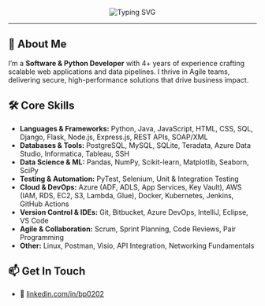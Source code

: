 <p align="center">
  <img src="https://readme-typing-svg.herokuapp.com?font=Montserrat&size=24&pause=1000&color=00BCD4&width=600&lines=👋+Hello!+I'm+Arpan+Patel;Software+Developer;Building+Cloud-Native+%26+AI+Solutions" alt="Typing SVG" />
</p>

---

## 💼 About Me
I’m a **Software & Python Developer** with 4+ years of experience crafting scalable web applications and data pipelines. I thrive in Agile teams, delivering secure, high-performance solutions that drive business impact.

## 🛠️ Core Skills
- **Languages & Frameworks:** Python, Java, JavaScript, HTML, CSS, SQL, Django, Flask, Node.js, Express.js, REST APIs, SOAP/XML  
- **Databases & Tools:** PostgreSQL, MySQL, SQLite, Teradata, Azure Data Studio, Informatica, Tableau, SSH  
- **Data Science & ML:** Pandas, NumPy, Scikit-learn, Matplotlib, Seaborn, SciPy  
- **Testing & Automation:** PyTest, Selenium, Unit & Integration Testing  
- **Cloud & DevOps:** Azure (ADF, ADLS, App Services, Key Vault), AWS (IAM, RDS, EC2, S3, Lambda, Glue), Docker, Kubernetes, Jenkins, GitHub Actions  
- **Version Control & IDEs:** Git, Bitbucket, Azure DevOps, IntelliJ, Eclipse, VS Code  
- **Agile & Collaboration:** Scrum, Sprint Planning, Code Reviews, Pair Programming  
- **Other:** Linux, Postman, Visio, API Integration, Networking Fundamentals

## 📫 Get In Touch
- 🔗 [linkedin.com/in/bp0202](https://www.linkedin.com/in/bp0202)  
